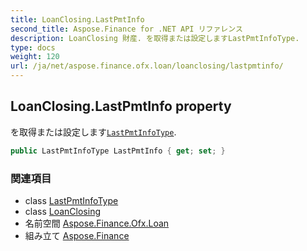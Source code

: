 ```yaml
---
title: LoanClosing.LastPmtInfo
second_title: Aspose.Finance for .NET API リファレンス
description: LoanClosing 財産. を取得または設定しますLastPmtInfoType.
type: docs
weight: 120
url: /ja/net/aspose.finance.ofx.loan/loanclosing/lastpmtinfo/
---
```

## LoanClosing.LastPmtInfo property

を取得または設定します[`LastPmtInfoType`](../../../aspose.finance.ofx/lastpmtinfotype/).

```csharp
public LastPmtInfoType LastPmtInfo { get; set; }
```

### 関連項目

* class [LastPmtInfoType](../../../aspose.finance.ofx/lastpmtinfotype/)
* class [LoanClosing](../)
* 名前空間 [Aspose.Finance.Ofx.Loan](../../loanclosing/)
* 組み立て [Aspose.Finance](../../../)


